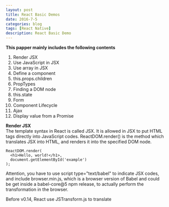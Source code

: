 ```yaml
---
layout: post
title: React Basic Demos
date: 2016-7-5
categories: blog
tags: [React Native]
description: React Basic Demo
---
```



**This papper mainly includes the following contents**

1. Render JSX 
2. Use JavaScript in JSX    
3. Use array in JSX
4. Define a component 
5. this.props.children  
6. PropTypes  
7. Finding a DOM node    
8. this.state  
9. Form           
10. Component Lifecycle      
11. Ajax            
12. Display value from a Promise

**Render JSX**           
The template syntax in React is called JSX. It is allowed in JSX to put HTML tags directly into JavaScript codes. ReactDOM.render() is the method which translates JSX into HTML, and renders it into the specified DOM node.

```
ReactDOM.render(
  <h1>Hello, world!</h1>,
  document.getElementById('example')
);
```

Attention, you have to use script type="text/babel" to indicate JSX codes, and include browser.min.js, which is a browser version of Babel and could be get inside a babel-core@5 npm release, to actually perform the transformation in the browser.

Before v0.14, React use JSTransform.js to translate <script type="text/jsx">. It has been deprecated.


**Use JavaScript in JSX**       
You could also use JavaScript in JSX. It takes angle brackets (<) as the beginning of HTML syntax, and curly brackets ({) as the beginning of JavaScript syntax.

```
var names = ['Alice', 'Emily', 'Kate'];

ReactDOM.render(
  <div>
  {
    names.map(function (name) {
      return <div>Hello, {name}!</div>
    })
  }
  </div>,
  document.getElementById('example')
);
```

**Use array in JSX**          
If a JavaScript variable is an array, JSX will implicitly concat all members of the array.

```
var arr = [
  <h1>Hello world!</h1>,
  <h2>React is awesome</h2>,
];
ReactDOM.render(
  <div>{arr}</div>,
  document.getElementById('example')
);
```

**Define a component**           
React.createClass() creates a component class, which implements a render method to return an component instance of the class. You don't need to call new on the class in order to get an instance, just use it as a normal HTML tag.

```
var HelloMessage = React.createClass({
  render: function() {
    return <h1>Hello {this.props.name}</h1>;
  }
});

ReactDOM.render(
  <HelloMessage name="John" />,
  document.getElementById('example')
);
```

Please remember the first letter of the component's name must be capitalized, otherwise React will throw an error. For instance, HelloMessage as a component's name is OK, but helloMessage is not allowed. And a React component should only have one top child node.

```
// wrong
var HelloMessage = React.createClass({
  render: function() {
    return <h1>
      Hello {this.props.name}
    </h1><p>
      some text
    </p>;
  }
});

// correct
var HelloMessage = React.createClass({
  render: function() {
    return <div>
      <h1>Hello {this.props.name}</h1>
      <p>some text</p>
    </div>;
  }
});
```

**this.props.children**      
React uses this.props.children to access a component's children nodes.

```
var NotesList = React.createClass({
  render: function() {
    return (
      <ol>
      {
        React.Children.map(this.props.children, function (child) {
          return <li>{child}</li>;
        })
      }
      </ol>
    );
  }
});

ReactDOM.render(
  <NotesList>
    <span>hello</span>
    <span>world</span>
  </NotesList>,
  document.getElementById('example')
);
```

Please be mindful that the value of this.props.children has three possibilities. If the component has no children node, the value is undefined; If single children node, an object; If multiple children nodes, an array. You should be careful to handle it.

React gave us an utility React.Children for dealing with the this.props.children's opaque data structure. You could use React.Children.map to iterate this.props.children without worring its data type being undefined or object. Check official document for more methods React.Children offers.


**PropTypes**              
Components have many specific attributes which are called ”props” in React and can be of any type.

Sometimes you need a way to validate these props. You don't want users have the freedom to input anything into your components.

React has a solution for this and it's called PropTypes.

```
var MyTitle = React.createClass({
  propTypes: {
    title: React.PropTypes.string.isRequired,
  },

  render: function() {
     return <h1> {this.props.title} </h1>;
   }
});
```

The above component of MyTitle has a props of title. PropTypes tells React that the title is required and its value should be a string.

Now we give Title a number value.

```
var data = 123;

ReactDOM.render(
  <MyTitle title={data} />,
  document.getElementById('example')
);
```            

It means the props doesn't pass the validation, and the console will show you an error message.

Warning: Failed propType: Invalid prop `title` of type `number` supplied to `MyTitle`, expected `string`.

P.S. If you want to give the props a default value, use getDefaultProps().

```
var MyTitle = React.createClass({
  getDefaultProps : function () {
    return {
      title : 'Hello World'
    };
  },

  render: function() {
     return <h1> {this.props.title} </h1>;
   }
});

ReactDOM.render(
  <MyTitle />,
  document.getElementById('example')
);
```

**Finding a DOM node**       
Sometimes you need to reference a DOM node in a component. React gives you the ref attribute to find it.  

```
var MyComponent = React.createClass({
  handleClick: function() {
    this.refs.myTextInput.focus();
  },
  render: function() {
    return (
      <div>
        <input type="text" ref="myTextInput" />
        <input type="button" value="Focus the text input" onClick={this.handleClick} />
      </div>
    );
  }
});

ReactDOM.render(
  <MyComponent />,
  document.getElementById('example')
);
```

The desired DOM node should have a ref attribute, and this.refs.[refName] would return the corresponding DOM node. Please be mindful that you could do that only after this component has been mounted into the DOM, otherwise you get null.

**this.state**             
React thinks of component as state machines, and uses this.state to hold component's state, getInitialState() to initialize this.state(invoked before a component is mounted), this.setState() to update this.state and re-render the component.

```
var LikeButton = React.createClass({
  getInitialState: function() {
    return {liked: false};
  },
  handleClick: function(event) {
    this.setState({liked: !this.state.liked});
  },
  render: function() {
    var text = this.state.liked ? 'like' : 'haven\'t liked';
    return (
      <p onClick={this.handleClick}>
        You {text} this. Click to toggle.
      </p>
    );
  }
});

ReactDOM.render(
  <LikeButton />,
  document.getElementById('example')
);
```

**Form**            
According to React's design philosophy, this.state describes the state of component and is mutated via user interactions, and this.props describes the properties of component and is stable and immutable.

Since that, the value attribute of Form components, such as input, textarea, and option, is unaffected by any user input. If you wanted to access or update the value in response to user input, you could use the onChange event.

```
var Input = React.createClass({
  getInitialState: function() {
    return {value: 'Hello!'};
  },
  handleChange: function(event) {
    this.setState({value: event.target.value});
  },
  render: function () {
    var value = this.state.value;
    return (
      <div>
        <input type="text" value={value} onChange={this.handleChange} />
        <p>{value}</p>
      </div>
    );
  }
});

ReactDOM.render(<Input/>, document.getElementById('example'));
```

**Component Lifecycle**              
Components have three main parts of their lifecycle: Mounting(being inserted into the DOM), Updating(being re-rendered) and Unmounting(being removed from the DOM). React provides hooks into these lifecycle part. will methods are called right before something happens, and did methods which are called right after something happens.

```
var Hello = React.createClass({
  getInitialState: function () {
    return {
      opacity: 1.0
    };
  },

  componentDidMount: function () {
    this.timer = setInterval(function () {
      var opacity = this.state.opacity;
      opacity -= .05;
      if (opacity < 0.1) {
        opacity = 1.0;
      }
      this.setState({
        opacity: opacity
      });
    }.bind(this), 100);
  },

  render: function () {
    return (
      <div style={{opacity: this.state.opacity}}>
        Hello {this.props.name}
      </div>
    );
  }
});

ReactDOM.render(
  <Hello name="world"/>,
  document.getElementById('example')
);
```

**The following is a whole list of lifecycle methods.**

- componentWillMount(): Fired once, before initial rendering occurs. Good place to wire-up message listeners. this.setState doesn't work here.                     
- componentDidMount(): Fired once, after initial rendering occurs. Can use this.getDOMNode().
- componentWillUpdate(object nextProps, object nextState): Fired after the component's updates are made to the DOM. Can use this.getDOMNode() for updates.                   
- componentDidUpdate(object prevProps, object prevState): Invoked immediately after the component's updates are flushed to the DOM. This method is not called for the initial render. Use this as an opportunity to operate on the DOM when the component has been updated.                            
- componentWillUnmount(): Fired immediately before a component is unmounted from the DOM. Good place to remove message listeners or general clean up.             
- componentWillReceiveProps(object nextProps): Fired when a component is receiving new props. You might want to this.setState depending on the props.
- shouldComponentUpdate(object nextProps, object nextState): Fired before rendering when new props or state are received. return false if you know an update isn't needed.


**Ajax**          
How to get the data of a component from a server or an API provider? The answer is using Ajax to fetch data in the event handler of componentDidMount. When the server response arrives, store the data with this.setState() to trigger a re-render of your UI.

```
var UserGist = React.createClass({
  getInitialState: function() {
    return {
      username: '',
      lastGistUrl: ''
    };
  },

  componentDidMount: function() {
    $.get(this.props.source, function(result) {
      var lastGist = result[0];
      if (this.isMounted()) {
        this.setState({
          username: lastGist.owner.login,
          lastGistUrl: lastGist.html_url
        });
      }
    }.bind(this));
  },

  render: function() {
    return (
      <div>
        {this.state.username}'s last gist is
        <a href={this.state.lastGistUrl}>here</a>.
      </div>
    );
  }
});

ReactDOM.render(
  <UserGist source="https://api.github.com/users/octocat/gists" />,
  document.getElementById('example')
);
```

**Display value from a Promise**              
This demo is inspired by Nat Pryce's article "Higher Order React Components".

If a React component's data is received asynchronously, we can use a Promise object as the component's property also, just as the following.

```
ReactDOM.render(
  <RepoList
    promise={$.getJSON('https://api.github.com/search/repositories?q=javascript&sort=stars')}
  />,
  document.getElementById('example')
);
```

The above code takes data from Github's API, and the RepoList component gets a Promise object as its property.

Now, while the promise is pending, the component displays a loading indicator. When the promise is resolved successfully, the component displays a list of repository information. If the promise is rejected, the component displays an error message.

```
var RepoList = React.createClass({
  getInitialState: function() {
    return { loading: true, error: null, data: null};
  },

  componentDidMount() {
    this.props.promise.then(
      value => this.setState({loading: false, data: value}),
      error => this.setState({loading: false, error: error}));
  },

  render: function() {
    if (this.state.loading) {
      return <span>Loading...</span>;
    }
    else if (this.state.error !== null) {
      return <span>Error: {this.state.error.message}</span>;
    }
    else {
      var repos = this.state.data.items;
      var repoList = repos.map(function (repo) {
        return (
          <li>
            <a href={repo.html_url}>{repo.name}</a> ({repo.stargazers_count} stars) <br/> {repo.description}
          </li>
        );
      });
      return (
        <main>
          <h1>Most Popular JavaScript Projects in Github</h1>
          <ol>{repoList}</ol>
        </main>
      );
    }
  }
});
```

